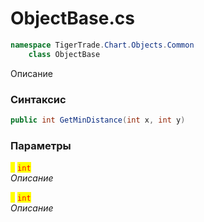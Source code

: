 
# ObjectBase.cs
```csharp
namespace TigerTrade.Chart.Objects.Common  
    class ObjectBase
```

Описание

### Синтаксис
```csharp
public int GetMinDistance(int x, int y)
```

### Параметры  
<mark style="color:yellow;">**`x`**</mark> <mark style="color:red;">`int`</mark>  
 *Описание*  
  
<mark style="color:yellow;">**`y`**</mark> <mark style="color:red;">`int`</mark>  
 *Описание*  
  

                    
                    